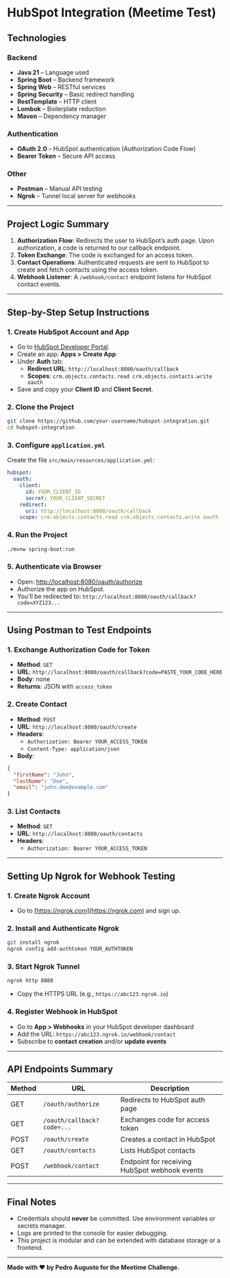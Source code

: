 HubSpot Integration (Meetime Test)
=====================================

## Technologies
### Backend
- **Java 21** – Language used
- **Spring Boot** – Backend framework
- **Spring Web** – RESTful services
- **Spring Security** – Basic redirect handling
- **RestTemplate** – HTTP client
- **Lombok** – Boilerplate reduction
- **Maven** – Dependency manager

### Authentication
- **OAuth 2.0** – HubSpot authentication (Authorization Code Flow)
- **Bearer Token** – Secure API access

### Other
- **Postman** – Manual API testing
- **Ngrok** – Tunnel local server for webhooks

---

## Project Logic Summary
1. **Authorization Flow**: Redirects the user to HubSpot’s auth page. Upon authorization, a code is returned to our callback endpoint.
2. **Token Exchange**: The code is exchanged for an access token.
3. **Contact Operations**: Authenticated requests are sent to HubSpot to create and fetch contacts using the access token.
4. **Webhook Listener**: A `/webhook/contact` endpoint listens for HubSpot contact events.

---

## Step-by-Step Setup Instructions

### 1. Create HubSpot Account and App
- Go to [HubSpot Developer Portal](https://developers.hubspot.com).
- Create an app: **Apps > Create App**
- Under **Auth** tab:
   - **Redirect URL**: `http://localhost:8080/oauth/callback`
   - **Scopes**: `crm.objects.contacts.read crm.objects.contacts.write oauth`
- Save and copy your **Client ID** and **Client Secret**.

### 2. Clone the Project
```bash
git clone https://github.com/your-username/hubspot-integration.git
cd hubspot-integration
```

### 3. Configure `application.yml`
Create the file `src/main/resources/application.yml`:
```yaml
hubspot:
  oauth:
    client:
      id: YOUR_CLIENT_ID
      secret: YOUR_CLIENT_SECRET
    redirect:
      uri: http://localhost:8080/oauth/callback
    scope: crm.objects.contacts.read crm.objects.contacts.write oauth
```

### 4. Run the Project
```bash
./mvnw spring-boot:run
```

### 5. Authenticate via Browser
- Open: [http://localhost:8080/oauth/authorize](http://localhost:8080/oauth/authorize)
- Authorize the app on HubSpot.
- You’ll be redirected to: `http://localhost:8080/oauth/callback?code=XYZ123...`

---

## Using Postman to Test Endpoints

### 1. Exchange Authorization Code for Token
- **Method**: `GET`
- **URL**: `http://localhost:8080/oauth/callback?code=PASTE_YOUR_CODE_HERE`
- **Body**: none
- **Returns**: JSON with `access_token`

### 2. Create Contact
- **Method**: `POST`
- **URL**: `http://localhost:8080/oauth/create`
- **Headers**:
   - `Authorization: Bearer YOUR_ACCESS_TOKEN`
   - `Content-Type: application/json`
- **Body**:
```json
{
  "firstName": "John",
  "lastName": "Doe",
  "email": "john.doe@example.com"
}
```

### 3. List Contacts
- **Method**: `GET`
- **URL**: `http://localhost:8080/oauth/contacts`
- **Headers**:
   - `Authorization: Bearer YOUR_ACCESS_TOKEN`

---

## Setting Up Ngrok for Webhook Testing

### 1. Create Ngrok Account
- Go to [https://ngrok.com](https://ngrok.com) and sign up.

### 2. Install and Authenticate Ngrok
```bash
git install ngrok
ngrok config add-authtoken YOUR_AUTHTOKEN
```

### 3. Start Ngrok Tunnel
```bash
ngrok http 8080
```
- Copy the HTTPS URL (e.g., `https://abc123.ngrok.io`)

### 4. Register Webhook in HubSpot
- Go to **App > Webhooks** in your HubSpot developer dashboard
- Add the URL: `https://abc123.ngrok.io/webhook/contact`
- Subscribe to **contact creation** and/or **update events**

---

## API Endpoints Summary
| Method | URL                           | Description                                   |
|--------|-------------------------------|-----------------------------------------------|
| GET    | `/oauth/authorize`           | Redirects to HubSpot auth page                |
| GET    | `/oauth/callback?code=...`   | Exchanges code for access token               |
| POST   | `/oauth/create`              | Creates a contact in HubSpot                  |
| GET    | `/oauth/contacts`            | Lists HubSpot contacts                        |
| POST   | `/webhook/contact`           | Endpoint for receiving HubSpot webhook events |

---

## Final Notes
- Credentials should **never** be committed. Use environment variables or secrets manager.
- Logs are printed to the console for easier debugging.
- This project is modular and can be extended with database storage or a frontend.

---

**Made with ❤️ by Pedro Augusto for the Meetime Challenge.**


